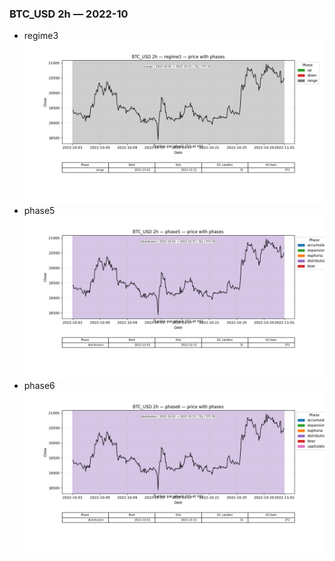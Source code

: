 ### BTC_USD 2h — 2022-10

- regime3
![BTC_USD_2h_regime3_2022-10_phase_price.png](outputs/fourier/phase_monthly/BTC_USD/2h/2022/2022-10/BTC_USD_2h_regime3_2022-10_phase_price.png)
- phase5
![BTC_USD_2h_phase5_2022-10_phase_price.png](outputs/fourier/phase_monthly/BTC_USD/2h/2022/2022-10/BTC_USD_2h_phase5_2022-10_phase_price.png)
- phase6
![BTC_USD_2h_phase6_2022-10_phase_price.png](outputs/fourier/phase_monthly/BTC_USD/2h/2022/2022-10/BTC_USD_2h_phase6_2022-10_phase_price.png)